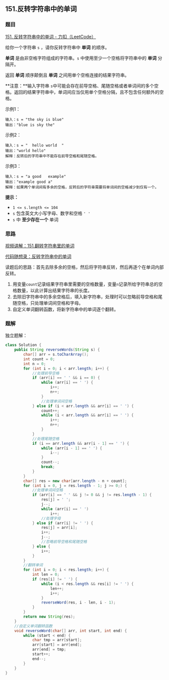 ## 151.反转字符串中的单词

### 题目

[151. 反转字符串中的单词 - 力扣（LeetCode）](https://leetcode.cn/problems/reverse-words-in-a-string/description/)

给你一个字符串 `s` ，请你反转字符串中 **单词** 的顺序。

**单词** 是由非空格字符组成的字符串。`s` 中使用至少一个空格将字符串中的 **单词** 分隔开。

返回 **单词** 顺序颠倒且 **单词** 之间用单个空格连接的结果字符串。

**注意：**输入字符串 `s`中可能会存在前导空格、尾随空格或者单词间的多个空格。返回的结果字符串中，单词间应当仅用单个空格分隔，且不包含任何额外的空格。

示例1：

```
输入：s = "the sky is blue"
输出："blue is sky the"
```

示例2：

```
输入：s = "  hello world  "
输出："world hello"
解释：反转后的字符串中不能存在前导空格和尾随空格。
```

示例3：

```
输入：s = "a good   example"
输出："example good a"
解释：如果两个单词间有多余的空格，反转后的字符串需要将单词间的空格减少到仅有一个。
```

**提示：**

- `1 <= s.length <= 104`
- `s` 包含英文大小写字母、数字和空格 `' '`
- `s` 中 **至少存在一个** 单词



### 思路

[视频讲解：151.翻转字符串里的单词](https://www.bilibili.com/video/BV1uT41177fX)

[代码随想录：反转字符串中的单词](https://www.programmercarl.com/0151.翻转字符串里的单词.html#算法公开课)

读题后的思路：首先去除多余的空格，然后将字符串反转，然后再逐个在单词内部反转。

1. 用变量`count`记录结果字符串里需要的空格数量，变量`n`记录所给字符串总的空格数量，以此计算出结果字符串的长度。
2. 去除旧字符串中的多余空格后，填入新字符串，处理时可以忽略前导空格和尾随空格，只处理单词间空格和字母。
3. 自定义单词翻转函数，将新字符串中的单词逐个翻转。



### 题解

独立题解：

```java
class Solution {
    public String reverseWords(String s) {
        char[] arr = s.toCharArray();
        int count = 0;
        int n = 0;
        for (int i = 0; i < arr.length; i++) {
            //处理前导空格
            if (arr[i] == ' ' && i == 0) {
                while (arr[i] == ' ') {
                    i++;
                    n++;
                }
                //处理单词间空格
            } else if (i < arr.length && arr[i] == ' ') {
                count++;
                while (i < arr.length && arr[i] == ' ') {
                    i++;
                    n++;
                }
            }
            //处理尾随空格
            if (i == arr.length && arr[i - 1] == ' ') {
                while (arr[i - 1] == ' ') {
                    i--;
                }
                count--;
                break;
            }
        }
        char[] res = new char[arr.length - n + count];
        for (int i = 0, j = res.length - 1; j >= 0;) {
            //处理单词间空格
            if (arr[i] == ' ' && j != 0 && j != res.length - 1) {
                res[j] = ' ';
                j--;
                while (arr[i] == ' ')
                    i++;
                //处理字母
            } else if (arr[i] != ' ') {
                res[j] = arr[i];
                i++;
                j--;
                //忽略前导空格和尾随空格
            } else {
                i++;
            }
        }
        //翻转单词
        for (int i = 0; i < res.length; i++) {
            int len = 0;
            if (res[i] != ' ') {
                while (i < res.length && res[i] != ' ') {
                    len++;
                    i++;
                }
                reverseWord(res, i - len, i - 1);
            }
        }
        return new String(res);
    }
    //自定义单词翻转函数
    void reverseWord(char[] arr, int start, int end) {
        while (start < end) {
            char tmp = arr[start];
            arr[start] = arr[end];
            arr[end] = tmp;
            start++;
            end--;
        }
    }
}
```
